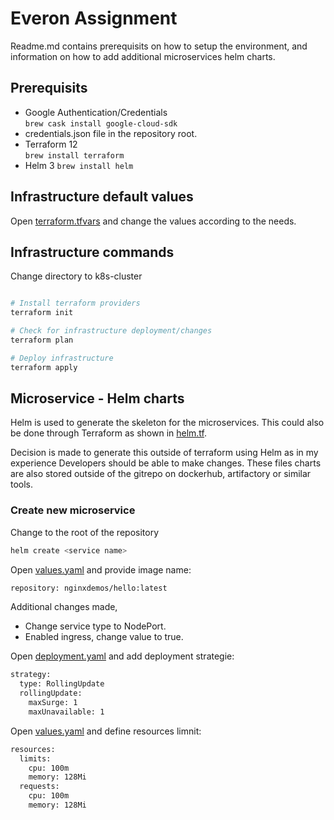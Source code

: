 # Everon Assignment
Readme.md contains prerequisits on how to setup the environment, and information on how to add additional microservices helm charts.

## Prerequisits
- Google Authentication/Credentials  
```brew cask install google-cloud-sdk```
- credentials.json file in the repository root.
- Terraform 12  
```brew install terraform```
- Helm 3 
```brew install helm```

## Infrastructure default values
Open [terraform.tfvars](k8s-cluster/terraform.tfvars) and change the values according to the needs.

## Infrastructure commands
Change directory to k8s-cluster
```bash

# Install terraform providers
terraform init

# Check for infrastructure deployment/changes
terraform plan

# Deploy infrastructure
terraform apply
```

## Microservice - Helm charts

Helm is used to generate the skeleton for the microservices. This could also be done through Terraform as shown in [helm.tf](k8s-cluster/helm.tf).

Decision is made to generate this outside of terraform using Helm as in my experience Developers should be able to make changes. These files charts are also stored outside of the gitrepo on dockerhub, artifactory or similar tools.

### Create new microservice

Change to the root of the repository
```bash
helm create <service name>
```

Open [values.yaml](k8s-charts/nginxdemos-hello/values.yaml) and provide image name:
```bash
repository: nginxdemos/hello:latest
```

Additional changes made, 
- Change service type to NodePort.
- Enabled ingress, change value to true.

Open [deployment.yaml](k8s-charts/nginxdemos-hello/templates/deployment.yaml) and add deployment strategie:
```bash
strategy:
  type: RollingUpdate
  rollingUpdate:
    maxSurge: 1
    maxUnavailable: 1
```

Open [values.yaml](k8s-charts/nginxdemos-hello/values.yaml) and define resources limnit:
```bash
resources:
  limits:
    cpu: 100m
    memory: 128Mi
  requests:
    cpu: 100m
    memory: 128Mi
```

